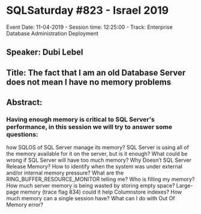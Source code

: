 # SQLSaturday #823 - Israel 2019
Event Date: 11-04-2019 - Session time: 12:25:00 - Track: Enterprise Database Administration  Deployment
## Speaker: Dubi Lebel
## Title: The fact that I am an old Database Server does not mean I have no memory problems
## Abstract:
### Having enough memory is critical to SQL Server's performance, in this session we will try to answer some questions:
how SQLOS of SQL Server manage its memory?
SQL Server is using all of the memory available for it on the server, but is it enough? 
What could be wrong if SQL Server will have too much memory?
Why Doesn’t SQL Server Release Memory?
How to identify when the system was under external and/or internal memory pressure?
What are the RING_BUFFER_RESOURCE_MONITOR telling me?
Who is filling my memory?
How much server memory is being wasted by storing empty space?
Large-page memory (trace flag 834) could it help Columnstore indexes?
How much memory can a single session have?
What can I do with Out Of Memory error?
